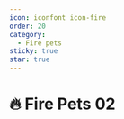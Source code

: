 ```yaml
---
icon: iconfont icon-fire
order: 20
category:
  - Fire pets
sticky: true
star: true
---
```



# 🔥 Fire Pets 02